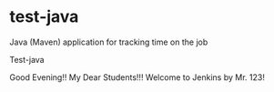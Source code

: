 # test-java
Java (Maven) application for tracking time on the job

Test-java

Good Evening!! My Dear Students!!! Welcome to Jenkins by Mr. 123!
